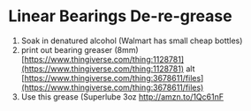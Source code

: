 # Linear Bearings De-re-grease
 1. Soak in denatured alcohol (Walmart has small cheap bottles)
 2. print out bearing greaser (8mm)
   [https://www.thingiverse.com/thing:1128781](https://www.thingiverse.com/thing:1128781)
   alt
   [https://www.thingiverse.com/thing:3678611/files](https://www.thingiverse.com/thing:3678611/files)
 3. Use this grease (Superlube 3oz
    http://amzn.to/1Qc61nF
    

<!--stackedit_data:
eyJoaXN0b3J5IjpbLTk5ODgzODY0LDEwMDcxODcxODgsLTE5Mj
g5NjM2NTFdfQ==
-->